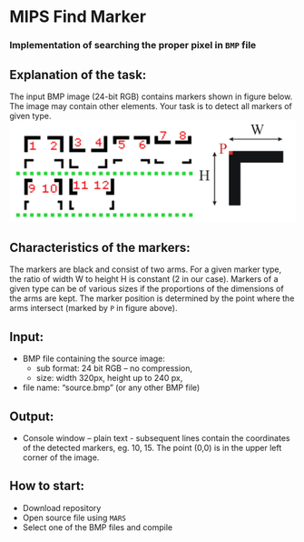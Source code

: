 MIPS Find Marker 
================
### Implementation of searching the proper pixel in `BMP` file 

Explanation of the task:
-----------------------
The input BMP image (24-bit RGB) contains markers shown in figure below. The image may
contain other elements. Your task is to detect all markers of given type.
![](forGit1.png)

Characteristics of the markers:
------------------------------
The markers are black and consist of two arms. For a given marker type, the ratio of width W to height H is constant (2 in our case). 
Markers of a given type can be of various sizes if the proportions of the dimensions of the arms are kept. 
The marker position is determined by the point where the arms intersect (marked by `P` in figure above).

Input:
------
* BMP file containing the source image:
    * sub format: 24 bit RGB – no compression,
    * size: width 320px, height up to 240 px,
*  file name: “source.bmp” (or any other BMP file)

Output:
-------
* Console window – plain text - subsequent lines contain the coordinates of the detected markers,
eg. 10, 15. The point (0,0) is in the upper left corner of the image.

How to start:
-------------
* Download repository
* Open source file using `MARS`
* Select one of the BMP files and compile

